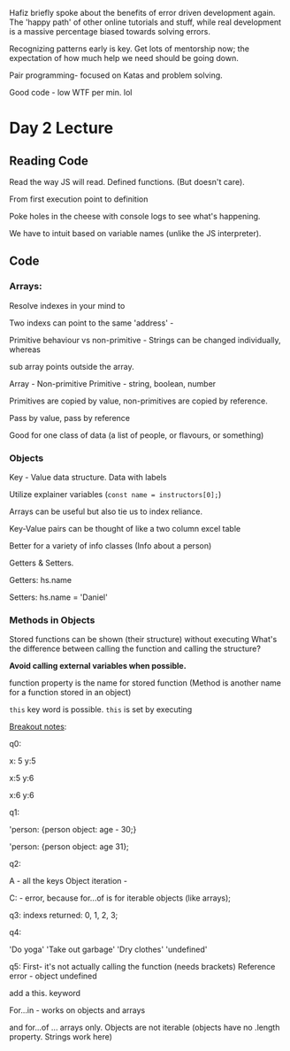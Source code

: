 


Hafiz briefly spoke about the benefits of error driven development again. The 'happy path' of other online tutorials and stuff, while real development is a massive percentage biased towards solving errors.


Recognizing patterns early is key. 
Get lots of mentorship now; the expectation of how much help we need should be going down.



Pair programming- focused on Katas and problem solving. 

Good code - low WTF per min. lol

# Day 2 Lecture

## Reading Code

Read the way JS will read. 
  Defined functions. (But doesn't care).
  
From first execution point to definition

Poke holes in the cheese with console logs to see what's happening. 

We have to intuit based on variable names (unlike the JS interpreter).

## Code

### Arrays:

Resolve indexes in your mind to


Two indexs can point to the same 'address' - 

Primitive behaviour vs non-primitive - Strings can be changed individually, whereas 

sub array points outside the array. 

Array - Non-primitive
Primitive - string, boolean, number

Primitives are copied by value, non-primitives are copied by reference.

Pass by value, pass by reference

Good for one class of data (a list of people, or flavours, or something)

### Objects

Key - Value data structure. Data with labels

Utilize explainer variables (`const name = instructors[0];`)

Arrays can be useful but also tie us to index reliance.

Key-Value pairs can be thought of like a two column excel table

Better for a variety of info classes (Info about a person)

Getters & Setters.

Getters: hs.name

Setters: hs.name = 'Daniel'


### Methods in Objects

Stored functions can be shown (their structure) without executing
  What's the difference between calling the function and calling the structure?


**Avoid calling external variables when possible.**

function property is the name for stored function (Method is another name for a function stored in an object)

`this` key word is possible. `this` is set by executing 


[Breakout notes](https://gist.github.com/hafbau/ffc28b276c621127c4c6b80e51e86e69):

q0:

x: 5
y:5

x:5
y:6

x:6
y:6

q1:

'person: {person object: age - 30;}

'person: {person object: age 31};


q2:

A - all the keys
Object iteration - 

C: - error, because for...of is for iterable objects (like arrays);


q3: indexs returned: 0, 1, 2, 3;


q4:  

'Do yoga' 'Take out garbage' 'Dry clothes' 'undefined'

q5: 
First- it's not actually calling the function (needs brackets)
Reference error - object undefined 

add a this. keyword



For...in - works on objects and arrays

and for...of ... arrays only. Objects are not iterable (objects have no .length property. Strings work here)